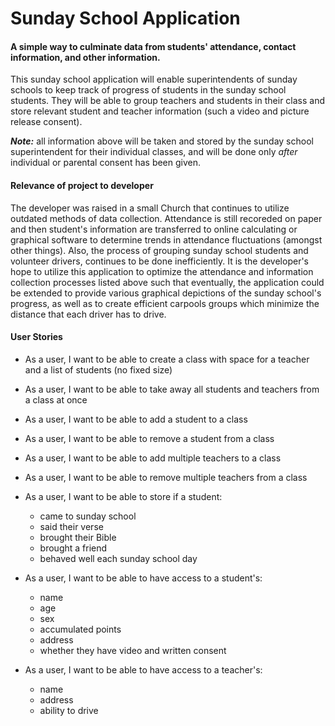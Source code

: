 # Sunday School Application

#### A simple way to culminate data from students' attendance, contact information, and other information.

This sunday school application will enable superintendents of sunday schools to keep track of progress of students 
in the sunday school students. They will be able to group teachers and students in their class and store relevant 
student and teacher information (such a video and picture release consent).

***Note:*** all information above will be taken and stored by the sunday school superintendent for their individual classes,
and will be done only *after* individual or parental consent has been given.

#### Relevance of project to developer

The developer was raised in a small Church that continues to utilize outdated methods of data collection. 
Attendance is still recoreded on paper and then student's information are transferred to online calculating or graphical
software to determine trends in attendance fluctuations (amongst other things). Also, the process of grouping sunday 
school students and volunteer drivers, continues to be done inefficiently. It is the developer's hope to utilize this
application to optimize the attendance and information collection processes listed above such that eventually, the 
application could be extended to provide various graphical depictions of the sunday school's progress, as well as to 
create efficient carpools groups which minimize the distance that each driver has to drive.
 
 #### User Stories
- As a user, I want to be able to create a class with space for a teacher and a list of students (no fixed size)
- As a user, I want to be able to take away all students and teachers from a class at once
- As a user, I want to be able to add a student to a class
- As a user, I want to be able to remove a student from a class
- As a user, I want to be able to add multiple teachers to a class
- As a user, I want to be able to remove multiple teachers from a class


- As a user, I want to be able to store if a student:
  - came to sunday school
  - said their verse
  - brought their Bible 
  - brought a friend
  - behaved well each sunday school day
  
  
- As a user, I want to be able to have access to a student's:
   - name
   - age
   - sex
   - accumulated points
   - address 
   - whether they have video and written consent
   
    
- As a user, I want to be able to have access to a teacher's:
   - name 
   - address
   - ability to drive
   
   


